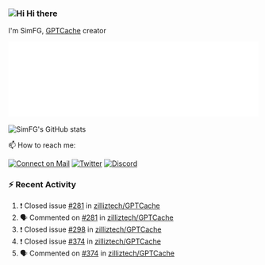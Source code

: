 ### <img src='https://qpluspicture.oss-cn-beijing.aliyuncs.com/6LjjQA/Hi.gif' alt='Hi' width="24"/> Hi there

I'm SimFG, [GPTCache](https://github.com/zilliztech/GPTCache) creator

![Metrics 👋](/metrics.plugin.followup.user.svg)

![SimFG's GitHub stats](https://github-readme-stats.vercel.app/api?username=SimFG&show_icons=true&theme=radical&count_private=true)

📫 How to reach me:

[![Connect on Mail](https://img.shields.io/badge/Ask%20me-anything-1abc9c.svg)](mailto:1142838399@qq.com)
[![Twitter](https://img.shields.io/twitter/follow/FogSim?style=social)](https://twitter.com/FogSim)
[![Discord](https://img.shields.io/discord/1092648432495251507?label=Discord&logo=discord)](https://discord.gg/Q8C6WEjSWV)

### :zap: Recent Activity

<!--START_SECTION:activity-->
1. ❗️ Closed issue [#281](https://github.com/zilliztech/GPTCache/issues/281) in [zilliztech/GPTCache](https://github.com/zilliztech/GPTCache)
2. 🗣 Commented on [#281](https://github.com/zilliztech/GPTCache/issues/281) in [zilliztech/GPTCache](https://github.com/zilliztech/GPTCache)
3. ❗️ Closed issue [#298](https://github.com/zilliztech/GPTCache/issues/298) in [zilliztech/GPTCache](https://github.com/zilliztech/GPTCache)
4. ❗️ Closed issue [#374](https://github.com/zilliztech/GPTCache/issues/374) in [zilliztech/GPTCache](https://github.com/zilliztech/GPTCache)
5. 🗣 Commented on [#374](https://github.com/zilliztech/GPTCache/issues/374) in [zilliztech/GPTCache](https://github.com/zilliztech/GPTCache)
<!--END_SECTION:activity-->


